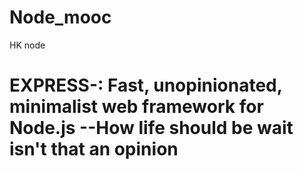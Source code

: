 # Node_mooc
HK node 
# EXPRESS-: Fast, unopinionated, minimalist web framework for Node.js   --How life should be wait isn't that an opinion
